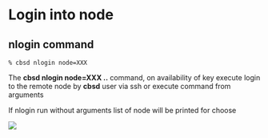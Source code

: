 # Login into node

## nlogin command

```
% cbsd nlogin node=XXX
```

The **cbsd nlogin node=XXX ..** command, on availability of key execute login to the remote node by **cbsd** user via ssh or execute command from arguments

If nlogin run without arguments list of node will be printed for choose

![](http://www.convectix.com/img/nlogin1.png)

